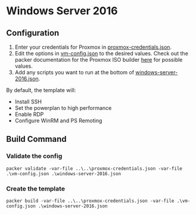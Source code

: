 # Windows Server 2016

## Configuration

1. Enter your credentials for Proxmox in [proxmox-credentials.json](../../proxmox-credentials.json).
2. Edit the options in [vm-config.json](vm-config.json) to the desired values. Check out the packer documentation for the Proxmox ISO builder [here](https://developer.hashicorp.com/packer/plugins/builders/proxmox/iso) for possible values.
3. Add any scripts you want to run at the bottom of [windows-server-2016.json](windows-server-2016.json). 

By default, the template will:
- Install SSH
- Set the powerplan to high performance
- Enable RDP
- Configure WinRM and PS Remoting

## Build Command

### Validate the config

```
packer validate -var-file ..\..\proxmox-credentials.json -var-file .\vm-config.json .\windows-server-2016.json
```

### Create the template

```
packer build -var-file ..\..\proxmox-credentials.json -var-file .\vm-config.json .\windows-server-2016.json
 ```
